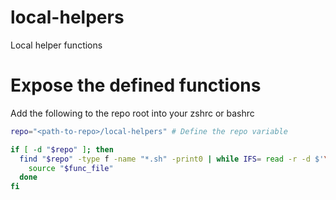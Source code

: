 # local-helpers
Local helper functions


# Expose the defined functions
Add the following to the repo root into your zshrc or bashrc

```bash
repo="<path-to-repo>/local-helpers" # Define the repo variable

if [ -d "$repo" ]; then
  find "$repo" -type f -name "*.sh" -print0 | while IFS= read -r -d $'\0' func_file; do
    source "$func_file"
  done
fi
```